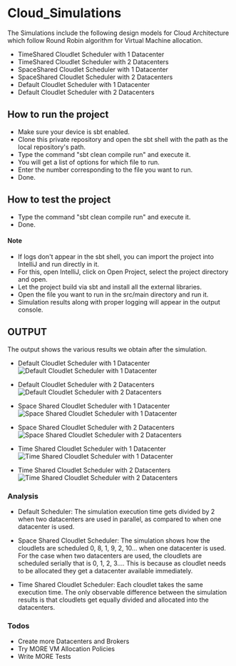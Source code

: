 # Cloud_Simulations

The Simulations include the following design models for Cloud Architecture which follow Round Robin algorithm for Virtual Machine allocation.

  - TimeShared Cloudlet Scheduler with 1 Datacenter
  - TimeShared Cloudlet Scheduler with 2 Datacenters
  - SpaceShared Cloudlet Scheduler with 1 Datacenter
  - SpaceShared Cloudlet Scheduler with 2 Datacenters
  - Default Cloudlet Scheduler with 1 Datacenter
  - Default Cloudlet Scheduler with 2 Datacenters

## How to run the project

  - Make sure your device is sbt enabled.
  - Clone this private repository and open the sbt shell with the path as the local repository's path.
  - Type the command "sbt clean compile run" and execute it.
  - You will get a list of options for which file to run.
  - Enter the number corresponding to the file you want to run.
  - Done.

## How to test the project

  - Type the command "sbt clean compile run" and execute it.
  - Done.

#### Note
  - If logs don't appear in the sbt shell, you can import the project into IntelliJ and run directly in it.
  - For this, open IntelliJ, click on Open Project, select the project directory and open.
  - Let the project build via sbt and install all the external libraries.
  - Open the file you want to run in the src/main directory and run it.
  - Simulation results along with proper logging will appear in the output console.

## OUTPUT
The output shows the various results we obtain after the simulation. 

- Default Cloudlet Scheduler with 1 Datacenter
![Default Cloudlet Scheduler with 1 Datacenter](https://bitbucket.org/mehulbirari/mehul_birari_hw1/raw/a82d3cdefe87840750007f01dcd47c8b355dc406/images/DefaultDC1.JPG?raw=true "Default Cloudlet Scheduler with 1 Datacenter")

- Default Cloudlet Scheduler with 2 Datacenters
![Default Cloudlet Scheduler with 2 Datacenters](https://bitbucket.org/mehulbirari/mehul_birari_hw1/raw/fc37fb2e690134cc623dd3e5d8259bde174ad899/images/DefaultDC2.JPG?raw=true "Default Cloudlet Scheduler with 2 Datacenters")

- Space Shared Cloudlet Scheduler with 1 Datacenter
![Space Shared Cloudlet Scheduler with 1 Datacenter](https://bitbucket.org/mehulbirari/mehul_birari_hw1/raw/fc37fb2e690134cc623dd3e5d8259bde174ad899/images/SpaceSharedDC1.JPG?raw=true "Space Shared Cloudlet Scheduler with 1 Datacenter")

- Space Shared Cloudlet Scheduler with 2 Datacenters
![Space Shared Cloudlet Scheduler with 2 Datacenters](https://bitbucket.org/mehulbirari/mehul_birari_hw1/raw/fc37fb2e690134cc623dd3e5d8259bde174ad899/images/SpaceSharedDC2.JPG?raw=true "Space Shared Cloudlet Scheduler with 2 Datacenters")

- Time Shared Cloudlet Scheduler with 1 Datacenter
![Time Shared Cloudlet Scheduler with 1 Datacenter](https://bitbucket.org/mehulbirari/mehul_birari_hw1/raw/fc37fb2e690134cc623dd3e5d8259bde174ad899/images/TimeSharedDC1.JPG?raw=true "Time Shared Cloudlet Scheduler with 1 Datacenter")

- Time Shared Cloudlet Scheduler with 2 Datacenters
![Time Shared Cloudlet Scheduler with 2 Datacenters](https://bitbucket.org/mehulbirari/mehul_birari_hw1/raw/fc37fb2e690134cc623dd3e5d8259bde174ad899/images/TimeSharedDC2.JPG?raw=true "Time Shared Cloudlet Scheduler with 2 Datacenters")

### Analysis
 
 - Default Scheduler:
    The simulation execution time gets divided by 2 when two datacenters are used in parallel, as compared to when one datacenter is used.
 
 - Space Shared Cloudlet Scheduler:
    The simulation shows how the cloudlets are scheduled 0, 8, 1, 9, 2, 10... when one datacenter is used.
    For the case when two datacenters are used, the cloudlets are scheduled serially that is 0, 1, 2, 3....
    This is because as cloudlet needs to be allocated they get a datacenter available immediately.
    
 - Time Shared Cloudlet Scheduler:
   Each cloudlet takes the same execution time.
   The only observable difference between the simulation results is that cloudlets get equally divided and allocated into the datacenters.

### Todos

 - Create more Datacenters and Brokers
 - Try MORE VM Allocation Policies
 - Write MORE Tests
  



   